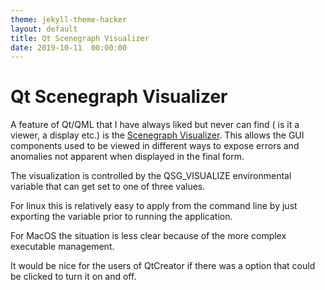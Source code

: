 ```yaml
---
theme: jekyll-theme-hacker
layout: default
title: Qt Scenegraph Visualizer
date: 2019-10-11  00:00:00
---
```



# Qt Scenegraph Visualizer

A feature of Qt/QML that I have always liked but never can find ( is it a viewer, a display etc.) is the [Scenegraph Visualizer](https://doc.qt.io/qt-5/qtquick-visualcanvas-scenegraph-renderer.html#visualizing). This allows the GUI components used to be viewed in different ways to expose errors and anomalies not apparent when displayed in the final form.

The visualization is controlled by the QSG_VISUALIZE environmental variable that can get set to one of three values.

For linux this is relatively easy to apply from the command line by just exporting the variable prior to running the application.

For MacOS the situation is less clear because of the more complex executable management.

It would be nice for the users of QtCreator if there was a option that could be clicked to turn it on and off.

